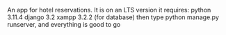 An app for hotel reservations.
It is on an LTS version
it requires:
python 3.11.4
django 3.2
xampp 3.2.2 (for database)
then type python manage.py runserver, and everything is good to go
